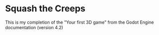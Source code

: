 # Squash the Creeps

This is my completion of the "Your first 3D game" from the Godot Engine documentation (version 4.2)
